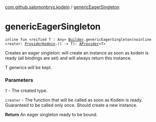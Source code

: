 [com.github.salomonbrys.kodein](index.md) / [genericEagerSingleton](.)

# genericEagerSingleton

`inline fun <reified T : Any> `[`Builder`](-kodein/-builder/index.md)`.genericEagerSingleton(noinline creator: `[`ProviderKodein`](-provider-kodein/index.md)`.() -> T): `[`AProvider`](-a-provider/index.md)`<T>`

Creates an eager singleton: will create an instance as soon as kodein is ready (all bindings are set) and will always return this instance.

T generics will be kept.

### Parameters

`T` - The created type.

`creator` - The function that will be called as soon as Kodein is ready. Guaranteed to be called only once. Should create a new instance.

**Return**
An eager singleton ready to be bound.

